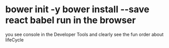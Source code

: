 bower init -y
bower install --save react babel
run in the browser
==================

you see console in the Developer Tools and clearly see the fun order about lifeCycle 


